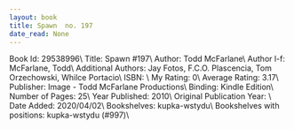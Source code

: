 ```yaml
---
layout: book
title: Spawn  no. 197
date_read: None
---
```


Book Id: 29538996\ 
Title: Spawn #197\ 
Author: Todd McFarlane\ 
Author l-f: McFarlane, Todd\ 
Additional Authors: Jay Fotos, F.C.O. Plascencia, Tom Orzechowski, Whilce Portacio\ 
ISBN: \ 
My Rating: 0\ 
Average Rating: 3.17\ 
Publisher: Image - Todd McFarlane Productions\ 
Binding: Kindle Edition\ 
Number of Pages: 25\ 
Year Published: 2010\ 
Original Publication Year: \ 
Date Added: 2020/04/02\ 
Bookshelves: kupka-wstydu\ 
Bookshelves with positions: kupka-wstydu (#997)\ 

